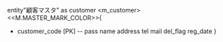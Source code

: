 entity"顧客マスタ" as customer <m_customer>
<<M.MASTER_MARK_COLOR>>{
  + customer_code [PK]
  --
  pass
  name
  address
  tel
  mail
  del_flag
  reg_date
}
  

